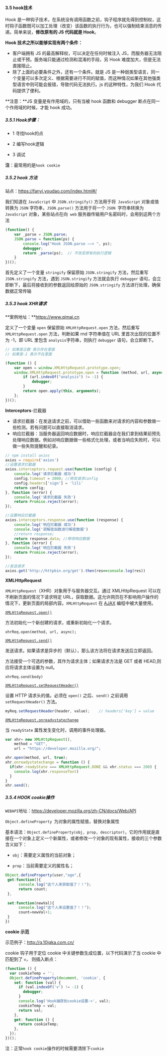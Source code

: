 #### 3.5  hook技术

Hook 是一种钩子技术，在系统没有调用函数之前，钩子程序就先得到控制权，这时钩子函数既可以加工处理（改变）该函数的执行行为，也可以强制结束消息的传递。简单来说，**修改原有的 JS 代码就是 Hook**。

**Hook 技术之所以能够实现有两个条件：**

- 客户端拥有 JS 的最高解释权，可以决定在任何时候注入 JS，而服务器无法阻止或干预。服务端只能通过检测和混淆的手段，另 Hook 难度加大，但是无法直接阻止。
- 除了上面的必要条件之外，还有一个条件。就是 JS 是一种弱类型语言，同一个变量可以多次定义、根据需要进行不同的赋值，而这种情况如果在其他强类型语言中则可能会报错，导致代码无法执行。js 的这种特性，为我们 Hook 代码提供了便利。



**注意：**JS 变量是有作用域的，只有当被 hook 函数和 debugger 断点在同一个作用域的时候，才能 hook 成功。

##### 3.5.1 *Hook步骤：*

+ 1 寻找hook的点

+ 2 编写hook逻辑

+ 3 调试

**注**：最常用的是`hook cookie`

#####  3.5.2 hook 方法

站点：https://fanyi.youdao.com/index.html#/

我们知道在 `JavaScript` 中 `JSON.stringify()` 方法用于将` JavaScript` 对象或值转换为 `JSON` 字符串，`JSON.parse()` 方法用于将一个 `JSON `字符串转换为`JavaScript` 对象，某些站点在向` web` 服务器传输用户名密码时，会用到这两个方法

```javascript
(function() {
    var _parse = JSON.parse;
    JSON.parse = function(ps) {
        console.log("Hook JSON.parse ——> ", ps);
        debugger;
        return _parse(ps);  // 不改变原有的执行逻辑 
    }
})();
```

首先定义了一个变量 `stringify` 保留原始 `JSON.stringify` 方法，然后重写 `JSON.stringify` 方法，遇到 `JSON.stringify` 方法就会执行 `debugger` 语句，会立即断下，最后将接收到的参数返回给原始的 `JSON.stringify` 方法进行处理，确保数据正常传输

##### 3.5.3 hook  XHR请求

**案例地址：**https://www.qimai.cn

定义了一个变量 `open` 保留原始 `XMLHttpRequest.open` 方法，然后重写 `XMLHttpRequest.open` 方法，判断如果 rnd 字符串值在 URL 里首次出现的位置不为 -1，即 URL 里包含 `analysis`字符串，则执行 `debugger` 语句，会立即断下。

```javascript
// 如果是正数 表示存在里面
// 如果是-1 表示不在里面

(function () {
    var open = window.XMLHttpRequest.prototype.open;
    window.XMLHttpRequest.prototype.open = function (method, url, async) {
        if (url.indexOf("analysis") != -1) {
            debugger;
        }
        return open.apply(this, arguments);
    };
})();
```

**Interceptors**-拦截器

+ 请求拦截器：在发送请求之前，可以借助一些函数来对请求的内容和参数做一些检测。若有问题可以直接取消请求。
+ 响应拦截器：当服务器返回响应数据时，响应拦截器会在我们拿到结果前预先处理响应数据。例如对响应数据做一些格式化处理，或者当响应失败时，可以做一些失败提醒和纪录。

```javascript
// npm install axios
axios = require('axios')
//设置请求拦截器
axios.interceptors.request.use(function (config) {
    console.log('请求拦截器 成功')
    config.timeout = 2000; //修改请求config
    config.headers['sign'] = 'lili'
    return config;
}, function (error) {
    console.log('请求拦截器 失败')
    return Promise.reject(error);
});

//设置响应拦截器
axios.interceptors.response.use(function (response) {
    console.log('响应拦截器 成功')
    console.log('调解密函数进行解密数据')
    //return response;
    return response.data; //修改响应数据
}, function (error) {
    console.log('响应拦截器 失败')
    return Promise.reject(error);
});

//发送请求
axios.get('http://httpbin.org/get').then(res=>console.log(res))
```

**XMLHttpRequest**

`XMLHttpRequest`（XHR）对象用于与服务器交互。通过 XMLHttpRequest 可以在不刷新页面的情况下请求特定 URL，获取数据。这允许网页在不影响用户操作的情况下，更新页面的局部内容。`XMLHttpRequest` 在 [AJAX](https://developer.mozilla.org/zh-CN/docs/Glossary/AJAX) 编程中被大量使用。

[`XMLHttpRequest.open()`](https://developer.mozilla.org/zh-CN/docs/Web/API/XMLHttpRequest/open)

方法初始化一个新创建的请求，或重新初始化一个请求。

```
xhrReq.open(method, url, async);
```

[`XMLHttpRequest.send()`](https://developer.mozilla.org/zh-CN/docs/Web/API/XMLHttpRequest/send)

发送请求。如果请求是异步的（默认），那么该方法将在请求发送后立即返回。

方法接受一个可选的参数，其作为请求主体；如果请求方法是 GET 或者 HEAD,则应将请求主体设置为 null。

```
xhrReq.send(body)
```

[`XMLHttpRequest.setRequestHeader()`](https://developer.mozilla.org/zh-CN/docs/Web/API/XMLHttpRequest/setRequestHeader)

设置 HTTP 请求头的值。必须在 `open()` 之后、`send()` 之前调用 `setRequestHeader()` 方法。

```javascript
myReq.setRequestHeader(header, value);    // headers['key'] = value
```

[`XMLHttpRequest.onreadystatechange`](https://developer.mozilla.org/zh-CN/docs/Web/API/XMLHttpRequest/readystatechange_event)

当 `readyState` 属性发生变化时，调用的事件处理器。

```javascript
var xhr= new XMLHttpRequest(),
    method = "GET",
    url = "https://developer.mozilla.org/";

xhr.open(method, url, true);
xhr.onreadystatechange = function () {
  if(xhr.readyState === XMLHttpRequest.DONE && xhr.status === 200) {
    console.log(xhr.responseText)
  }
}
xhr.send();
```



##### 3.5.4 HOOK cookie操作

`WEBAPI`地址：https://developer.mozilla.org/zh-CN/docs/Web/API

`Object.defineProperty `为对象的属性赋值，替换对象属性

基本语法：`Object.defineProperty(obj, prop, descriptor)`，它的作用就是直接在一个对象上定义一个新属性，或者修改一个对象的现有属性，接收的三个参数含义如下：

+ `obj`：需要定义属性的当前对象；

+ `prop`：当前需要定义的属性名；

```javascript
Object.defineProperty(user,"age",{
 get:function(){
      console.log("这个人来获取值了！！");
      return count;
 },
    
 set:function(newVal){
      console.log("这个人来设置值了！！");
      count=newVal+1;
 }
})
```

**cookie 示范**

示范例子：http://q.10jqka.com.cn/

cookie 钩子用于定位 cookie 中关键参数生成位置，以下代码演示了当 cookie 中匹配到了 `v`， 则插入断点：

```JavaScript
(function () {
  var cookieTemp = '';
  Object.defineProperty(document, 'cookie', {
    set: function (val) {
      if (val.indexOf('v') != -1) {
        debugger;
      }
      console.log('Hook捕获到cookie设置->', val);
      cookieTemp = val;
      return val;
    },
    get: function () {
      return cookieTemp;
    },
  });
})();
```

注：正常`hook cookie`操作的时候需要清除下`cookie`

